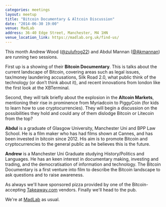 ```yaml
---
categories: meetings
layout: meetup
title: "Bitcoin Documentary & Altcoin Discussion"
date: "2014-06-30 19:00"
venue: MadLab
address: 36-40 Edge Street, Manchester, M4 1HN
venue_location_link: https://madlab.org.uk/find-us/
---
```


This month Andrew Wood ([@zulufrog22][andrew]) and Abdul Mannan ([@Akmannan][abdul]) are running two sessions.

First up is a showing of their **Bitcoin Documentary**. This is talks about the current landscape of Bitcoin, covering areas such as legal issues, tax/money laundering accusations, Silk Road 2.0, what public think of the technology (or don’t think about it),
and recent innovations from london like the first look at the XBTerminal.

Second, they will talk briefly about the explosion in the **Altcoin Markets**, mentioning their rise in prominence from Myriadcoin to PiggyCoin (for kids to learn how to use cryptocurrencies). They will begin a discussion on the possibilities they hold and could any of them dislodge Bitcoin or Litecoin from the top?

**Abdul** is a graduate of Glasgow University, Manchester Uni and BPP Law School. He is a film maker who has had films shown at Cannes, and has been invested in bitcoin since 2012. His aim is to promote Bitcoin and cryptocurrencies to the general public as he believes this is the future.

**Andrew** is a Manchester Uni Graduate studying History/Politics and Languages. He has an keen interest in documentary making, investing and trading, and the democratisation of information and technology. The Bitcoin Documentary is a first venture into film to describe the Bitcoin landscape to ask questions and to raise awareness.

As always we'll have sponsored pizza provided by one of the Bitcoin-accepting [Takeaway.com][takeaway] vendors. Finally we'll head to the pub.

We're at [MadLab][madlab-event] as usual.

[andrew]: https://twitter.com/zulufrog22
[abdul]: https://twitter.com/Akmannan
[madlab-event]: http://madlab.org.uk/content/bitcoin-manchester-22-05-2014/
[takeaway]: http://www.takeaway.com/
